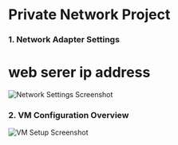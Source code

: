 # Private Network Project

### 1. Network Adapter Settings
# web serer ip address
![Network Settings Screenshot](https://i.postimg.cc/HsVpy3gm/Screenshot-2025-07-28-130611.png)

### 2. VM Configuration Overview  
![VM Setup Screenshot](https://i.postimg.cc/6pvms4dn/Screenshot-2025-07-28-124704.png)


